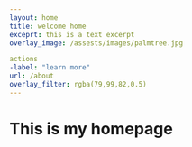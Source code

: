 ```yaml
---
layout: home 
title: welcome home 
exceprt: this is a text excerpt 
overlay_image: /assests/images/palmtree.jpg 

actions 
-label: "learn more" 
url: /about 
overlay_filter: rgba(79,99,82,0.5)
---
```


# This is my homepage 

